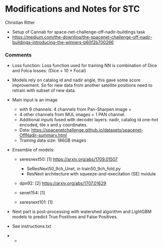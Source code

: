 # Modifications and Notes for STC

Christian Ritter

* Setup of Cannab for space-net-challenge-off-nadir-buildings task
* https://medium.com/the-downlinq/the-spacenet-challenge-off-nadir-buildings-introducing-the-winners-b60f2b700266

### Comments

* Loss function: Loss function used for training NN is combination of Dice and Folca losses: (Dice + 10 * Focal)
* Models rely on catalog id and nadir angle, this gave some score improvement. So for new data from another satellite positions need to retrain with subset of new data.
* Main input is an image
    * with 9 channels: 4 channels from Pan-Sharpen image + 
    * 4 other channels from MUL images + 1 PAN channel.
    * Additional inputs fused with decoder layers: nadir, catalog id one-hot encoded, tile x and y coordinates.
    * Data: https://spacenetchallenge.github.io/datasets/spacenet-OffNadir-summary.html
    * Training data size: 186GB images


* Ensemble of models:
    * seresnext50: [1] https://arxiv.org/abs/1709.01507
        * SeResNext50_9ch_Unet, in  train50_9ch_fold.py
        * ResNext architecture with squeeze-and-execitation (SE) module
    
    * dpn92: [2] https://arxiv.org/abs/1707.01629
    * senet154: [1]
    * seresnext101: [1]
* Next part is post-processing with watershed algorithm and LightGBM models to predict True Positives and False Positives.
* See instructions.txt 

* 
    * 

